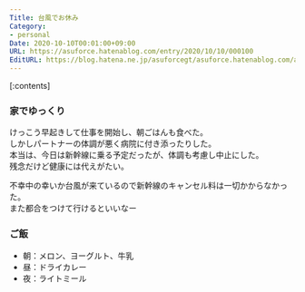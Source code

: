 ```yaml
---
Title: 台風でお休み
Category:
- personal
Date: 2020-10-10T00:01:00+09:00
URL: https://asuforce.hatenablog.com/entry/2020/10/10/000100
EditURL: https://blog.hatena.ne.jp/asuforcegt/asuforce.hatenablog.com/atom/entry/26006613638636656
---
```


[:contents]

###  家でゆっくり

けっこう早起きして仕事を開始し、朝ごはんも食べた。  
しかしパートナーの体調が悪く病院に付き添ったりした。  
本当は、今日は新幹線に乗る予定だったが、体調も考慮し中止にした。  
残念だけど健康には代えがたい。  

不幸中の幸いか台風が来ているので新幹線のキャンセル料は一切かからなかった。  
また都合をつけて行けるといいなー

### ご飯

- 朝：メロン、ヨーグルト、牛乳
- 昼：ドライカレー
- 夜：ライトミール
